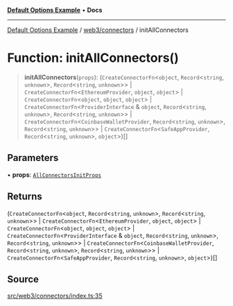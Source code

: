 [**Default Options Example**](../../../README.md) • **Docs**

***

[Default Options Example](../../../modules.md) / [web3/connectors](../README.md) / initAllConnectors

# Function: initAllConnectors()

> **initAllConnectors**(`props`): (`CreateConnectorFn`\<`object`, `Record`\<`string`, `unknown`\>, `Record`\<`string`, `unknown`\>\> \| `CreateConnectorFn`\<`EthereumProvider`, `object`, `object`\> \| `CreateConnectorFn`\<`object`, `object`, `object`\> \| `CreateConnectorFn`\<`ProviderInterface` & `object`, `Record`\<`string`, `unknown`\>, `Record`\<`string`, `unknown`\>\> \| `CreateConnectorFn`\<`CoinbaseWalletProvider`, `Record`\<`string`, `unknown`\>, `Record`\<`string`, `unknown`\>\> \| `CreateConnectorFn`\<`SafeAppProvider`, `Record`\<`string`, `unknown`\>, `object`\>)[]

## Parameters

• **props**: [`AllConnectorsInitProps`](../type-aliases/AllConnectorsInitProps.md)

## Returns

(`CreateConnectorFn`\<`object`, `Record`\<`string`, `unknown`\>, `Record`\<`string`, `unknown`\>\> \| `CreateConnectorFn`\<`EthereumProvider`, `object`, `object`\> \| `CreateConnectorFn`\<`object`, `object`, `object`\> \| `CreateConnectorFn`\<`ProviderInterface` & `object`, `Record`\<`string`, `unknown`\>, `Record`\<`string`, `unknown`\>\> \| `CreateConnectorFn`\<`CoinbaseWalletProvider`, `Record`\<`string`, `unknown`\>, `Record`\<`string`, `unknown`\>\> \| `CreateConnectorFn`\<`SafeAppProvider`, `Record`\<`string`, `unknown`\>, `object`\>)[]

## Source

[src/web3/connectors/index.ts:35](https://github.com/bgd-labs/fe-shared/blob/022d31eeb7e61eeffe2ddf65992458f822122ffc/src/web3/connectors/index.ts#L35)
